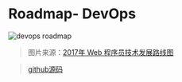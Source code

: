 # Roadmap- DevOps

![devops roadmap](https://i.imgur.com/z23zTH3.png)

>图片来源：[2017年 Web 程序员技术发展路线图](https://zhuanlan.zhihu.com/p/25897612)

>[github源码](https://github.com/kamranahmedse/developer-roadmap)
